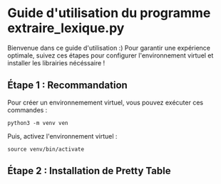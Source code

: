 # Guide d'utilisation du programme extraire_lexique.py 

Bienvenue dans ce guide d'utilisation :)
Pour garantir une expérience optimale, suivez ces étapes pour configurer l'environnement virtuel et installer les librairies nécéssaire ! 

## Étape 1 : Recommandation

Pour créer un environnemement virtuel, vous pouvez exécuter ces commandes :

```
python3 -m venv ven
```
Puis, activez l'environnement virtuel : 

```
source venv/bin/activate

```

## Étape 2 : Installation de Pretty Table


